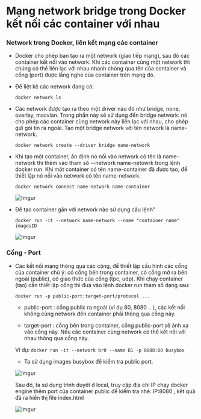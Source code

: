 # Mạng network bridge trong Docker kết nối các container với nhau

### Network trong Docker, liên kết mạng các container

- Docker cho phép bạn tạo ra một network (giao tiếp mạng), sau đó các container kết nối vào network. Khi các container cùng một network thì chúng có thể liên lạc với nhau nhanh chóng qua tên của container và cổng (port) được lắng nghe của container trên mạng đó.

- Để liệt kê các network đang có:

    ` docker network ls `

- Các network được tạo ra theo một driver nào đó như bridge, none, overlay, macvlan. Trong phần này sẽ sử dụng đến bridge network: nó cho phép các container cùng network này liên lạc với nhau, cho phép gửi gói tin ra ngoài. Tạo một bridge network với tên network là name-network.

    ` docker network create --driver bridge name-network `

- Khi tạo một container, ấn định nó nối vào network có tên là name-network thì thêm vào tham số --network name-netowrk trong lệnh docker run. Khi một container có tên name-container đã được tạo, để thiết lập nó nối vào network có tên name-network.

    ` docker network connect name-network name-container `

    ![Imgur](https://imgur.com/TiLZ9Bg.png)

- Để tạo container gắn với network nào sử dụng câu lệnh"

    ` docker run -it --network name-network --name "container_name" imagesID `

    ![Imgur](https://imgur.com/386lzif.png)

### Cổng - Port

- Các kết nối mạng thông qua các cộng, để thiết lập cấu hình các cổng của container chú ý: có cổng bên trong container, có cổng mở ra bên ngoài (public), có giao thức của cổng (tpc, udp). Khi chạy container (tạo) cần thiết lập cổng thì đưa vào lệnh docker run tham số dạng sau:


    ` docker run -p public-port:target-port/protocol ...  `

    - public-port : cổng public ra ngoài (ví dụ 80, 8080 ...), các kết nối không cùng network đến container 
    phải thông qua cổng này.
    
    - target-port : cổng bên trong container, cổng public-port sẽ ánh xạ vào cổng này. Nếu các container cùng network có thể kết nối với nhau thông qua cổng này.

    Ví dụ: ` docker run -it --network br0 --name B1 -p 8888:80 busybox `

    - Ta sử dụng images busybox để kiểm tra public port. 

    ![Imgur](https://imgur.com/O6MPOEZ.png)

    Sau đó, ta sử dụng trình duyêt ở local, truy cập địa chỉ IP chạy docker engine thêm port của container public để kiểm tra nhé: IP:8080 , kết quả đã ra hiển thị file index.html

    ![Imgur](https://imgur.com/fUcpct3.png)

